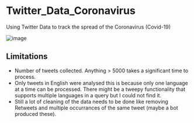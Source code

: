 # Twitter_Data_Coronavirus
Using Twitter Data to track the spread of the Coronavirus (Covid-19)

![image](https://user-images.githubusercontent.com/17982289/75628863-d0a6ad00-5bd4-11ea-9ec1-57cac899852f.png)

## Limitations
- Number of tweets collected. Anything > 5000 takes a significant time to process. 
- Only tweets in English were analysed this is because only one language at a time can be processed. There might be a tweepy functionality that supports multiple languages in a query but I could not find it. 
- Still a lot of cleaning of the data needs to be done like removing Retweets and multiple occurrances of the same tweet (maybe a bot produced these). 
